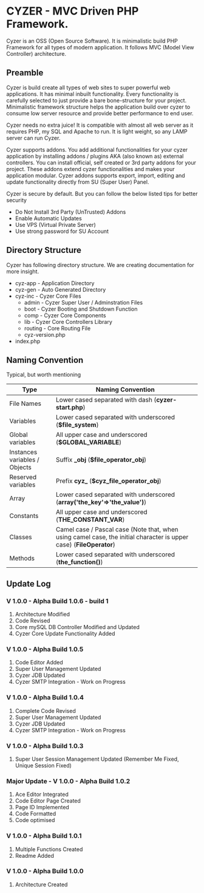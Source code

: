 # CYZER - MVC Driven PHP Framework.
Cyzer is an OSS (Open Source Software). It is minimalistic build PHP Framework for all types of modern application. It follows MVC (Model View Controller) architecture.

## Preamble

Cyzer is build create all types of web sites to super powerful web applications. It has minimal inbuilt functionality. Every functionality is carefully selected to just provide a bare bone-structure for your project. Minimalistic framework structure helps the application build over cyzer to consume low server resource and provide better performance to end user.

Cyzer needs no extra juice! It is compatible with almost all web server as it requires PHP, my SQL and Apache to run. It is light weight, so any LAMP server can run Cyzer.

Cyzer supports addons. You add additional functionalities for your cyzer application by installing addons / plugins AKA (also known as) external controllers. You can install official, self created or 3rd party addons for your project. These addons extend cyzer functionalities and makes your application modular. Cyzer addons supports export, import, editing and update functionality directly from SU (Super User) Panel.

Cyzer is secure by default. But you can follow the below listed tips for better security
  - Do Not Install 3rd Party (UnTrusted) Addons
  - Enable Automatic Updates
  - Use VPS (Virtual Private Server)
  - Use strong password for SU Account

## Directory Structure

Cyzer has following directory structure. We are creating documentation for more insight.

- cyz-app - Application Directory
- cyz-gen - Auto Generated Directory
- cyz-inc - Cyzer Core Files
  - admin - Cyzer Super User / Adminstration Files
  - boot  - Cyzer Booting and Shutdown Function
  - comp  - Cyzer Core Components
  - lib   - Cyzer Core Controllers Library
  - routing - Core Routing File
  - cyz-version.php
- index.php

## Naming Convention

Typical, but worth mentioning


|     Type                      |              Naming Convention                                                                                       |
|-------------------------------|----------------------------------------------------------------------------------------------------------------------|
|File Names                     |Lower cased separated with dash (**cyzer-start.php**)                                                                 |
|Variables                      |Lower cased separated with underscored (**$file_system**)                                                             |
|Global variables               |All upper case and underscored (**$GLOBAL_VARIABLE**)                                                                 |
|Instances variables / Objects  |Suffix **_obj** (**$file_operator_obj**)                                                                              |
|Reserved variables             |Prefix **cyz_** (**$cyz_file_operator_obj**)                                                                          |
|Array                          |Lower cased separated with underscored (**array('the_key'=>'the_value')**)                                            |
|Constants                      |All upper case and underscored (**THE_CONSTANT_VAR**)                                                                 |
|Classes                        |Camel case / Pascal case (Note that, when using camel case, the initial character is upper case) (**FileOperator**)   |
|Methods                        |Lower cased separated with underscored (**the_function()**)                                                           |

## Update Log

### V 1.0.0 - Alpha Build 1.0.6 - build 1
1. Architecture Modified
2. Code Revised
3. Core mySQL DB Controller Modified and Updated
4. Cyzer Core Update Functionality Added

### V 1.0.0 - Alpha Build 1.0.5
1. Code Editor Added
2. Super User Management Updated
3. Cyzer JDB Updated
4. Cyzer SMTP Integration - Work on Progress

### V 1.0.0 - Alpha Build 1.0.4
1. Complete Code Revised
2. Super User Management Updated
3. Cyzer JDB Updated
4. Cyzer SMTP Integration - Work on Progress

### V 1.0.0 - Alpha Build 1.0.3
1. Super User Session Management Updated (Remember Me Fixed, Unique Session Fixed)

### Major Update - V 1.0.0 - Alpha Build 1.0.2
1. Ace Editor Integrated
2. Code Editor Page Created
3. Page ID Implemented
4. Code Formatted
5. Code optimised

### V 1.0.0 - Alpha Build 1.0.1
1. Multiple Functions Created
2. Readme Added

### V 1.0.0 - Alpha Build 1.0.0
1. Architecture Created
